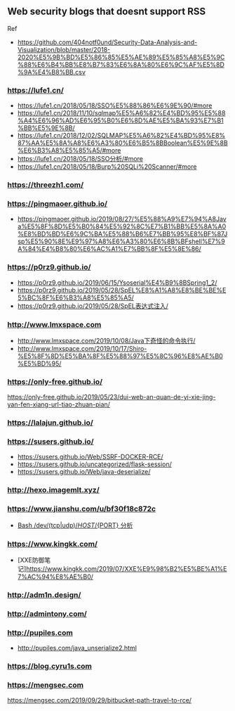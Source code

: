 ## Web security blogs that doesnt support RSS
Ref 
- https://github.com/404notf0und/Security-Data-Analysis-and-Visualization/blob/master/2018-2020%E5%9B%BD%E5%86%85%E5%AE%89%E5%85%A8%E5%9C%88%E6%B4%BB%E8%B7%83%E6%8A%80%E6%9C%AF%E5%8D%9A%E4%B8%BB.csv
### https://lufe1.cn/

- https://lufe1.cn/2018/05/18/SSO%E5%88%86%E6%9E%90/#more
- https://lufe1.cn/2018/11/10/sqlmap%E5%A6%82%E4%BD%95%E5%88%A4%E6%96%AD%E6%95%B0%E6%8D%AE%E5%BA%93%E7%B1%BB%E5%9E%8B/
- https://lufe1.cn/2018/12/02/SQLMAP%E5%A6%82%E4%BD%95%E8%87%AA%E5%8A%A8%E6%A3%80%E6%B5%8BBoolean%E5%9E%8B%E6%B3%A8%E5%85%A5/#more
- https://lufe1.cn/2018/05/18/SSO分析/#more
- https://lufe1.cn/2018/05/18/Burp%20SQLi%20Scanner/#more

### https://threezh1.com/


### https://pingmaoer.github.io/
- https://pingmaoer.github.io/2019/08/27/%E5%88%A9%E7%94%A8Java%E5%8F%8D%E5%B0%84%E5%92%8C%E7%B1%BB%E5%8A%A0%E8%BD%BD%E6%9C%BA%E5%88%B6%E7%BB%95%E8%BF%87Jsp%E5%90%8E%E9%97%A8%E6%A3%80%E6%8B%BFshell%E7%9A%84%E4%B8%80%E6%AC%A1%E7%BB%8F%E5%8E%86/

### https://p0rz9.github.io/
- https://p0rz9.github.io/2019/06/15/Ysoserial%E4%B9%8BSpring1_2/
- https://p0rz9.github.io/2019/05/28/SpEL%E8%A1%A8%E8%BE%BE%E5%BC%8F%E6%B3%A8%E5%85%A5/
- https://p0rz9.github.io/2019/05/28/SpEL表达式注入/

### http://www.lmxspace.com
- http://www.lmxspace.com/2019/10/08/Java下奇怪的命令执行/
- http://www.lmxspace.com/2019/10/17/Shiro-%E5%8F%8D%E5%BA%8F%E5%88%97%E5%8C%96%E8%AE%B0%E5%BD%95/

### https://only-free.github.io/
https://only-free.github.io/2019/05/23/dui-web-an-quan-de-yi-xie-jing-yan-fen-xiang-url-tiao-zhuan-pian/

### https://lalajun.github.io/

### https://susers.github.io/

- https://susers.github.io/Web/SSRF-DOCKER-RCE/
- https://susers.github.io/uncategorized/flask-session/
- https://susers.github.io/Web/java-deserialize/

### http://hexo.imagemlt.xyz/

### https://www.jianshu.com/u/bf30f18c872c
- [Bash /dev/(tcp|udp)/${HOST}/${PORT} 分析](https://www.jianshu.com/p/80d6b5a61372)


### https://www.kingkk.com/
- [XXE防御笔记]https://www.kingkk.com/2019/07/XXE%E9%98%B2%E5%BE%A1%E7%AC%94%E8%AE%B0/

### http://adm1n.design/

### http://admintony.com/


### http://pupiles.com
- http://pupiles.com/java_unserialize2.html

### https://blog.cyru1s.com

### https://mengsec.com
https://mengsec.com/2019/09/29/bitbucket-path-travel-to-rce/


